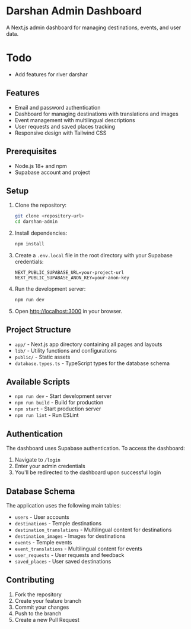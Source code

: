 # Darshan Admin Dashboard

A Next.js admin dashboard for managing destinations, events, and user data.

# Todo
- Add features for river darshar

## Features

- Email and password authentication
- Dashboard for managing destinations with translations and images
- Event management with multilingual descriptions
- User requests and saved places tracking
- Responsive design with Tailwind CSS

## Prerequisites

- Node.js 18+ and npm
- Supabase account and project

## Setup

1. Clone the repository:
   ```bash
   git clone <repository-url>
   cd darshan-admin
   ```

2. Install dependencies:
   ```bash
   npm install
   ```

3. Create a `.env.local` file in the root directory with your Supabase credentials:
   ```
   NEXT_PUBLIC_SUPABASE_URL=your-project-url
   NEXT_PUBLIC_SUPABASE_ANON_KEY=your-anon-key
   ```

4. Run the development server:
   ```bash
   npm run dev
   ```

5. Open [http://localhost:3000](http://localhost:3000) in your browser.

## Project Structure

- `app/` - Next.js app directory containing all pages and layouts
- `lib/` - Utility functions and configurations
- `public/` - Static assets
- `database.types.ts` - TypeScript types for the database schema

## Available Scripts

- `npm run dev` - Start development server
- `npm run build` - Build for production
- `npm start` - Start production server
- `npm run lint` - Run ESLint

## Authentication

The dashboard uses Supabase authentication. To access the dashboard:

1. Navigate to `/login`
2. Enter your admin credentials
3. You'll be redirected to the dashboard upon successful login

## Database Schema

The application uses the following main tables:

- `users` - User accounts
- `destinations` - Temple destinations
- `destination_translations` - Multilingual content for destinations
- `destination_images` - Images for destinations
- `events` - Temple events
- `event_translations` - Multilingual content for events
- `user_requests` - User requests and feedback
- `saved_places` - User saved destinations

## Contributing

1. Fork the repository
2. Create your feature branch
3. Commit your changes
4. Push to the branch
5. Create a new Pull Request 
